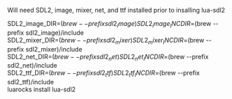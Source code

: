 Will need SDL2, image, mixer, net, and ttf installed prior to insalling lua-sdl2

SDL2_image_DIR=$(brew --prefix sdl2_image) SDL2_image_INCDIR=$(brew --prefix sdl2_image)/include \
SDL2_mixer_DIR=$(brew --prefix sdl2_mixer) SDL2_mixer_INCDIR=$(brew --prefix sdl2_mixer)/include \
SDL2_net_DIR=$(brew --prefix sdl2_net) SDL2_net_INCDIR=$(brew --prefix sdl2_net)/include \
SDL2_ttf_DIR=$(brew --prefix sdl2_ttf) SDL2_ttf_INCDIR=$(brew --prefix sdl2_ttf)/include \
luarocks install lua-sdl2